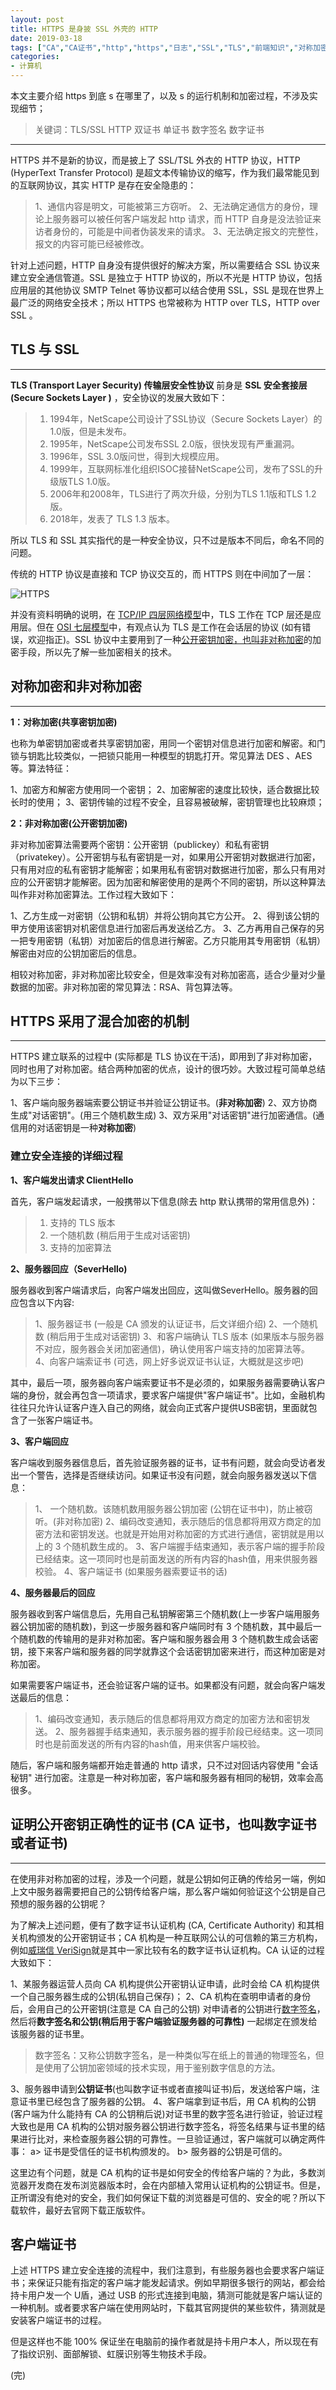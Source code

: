 ```yaml
---
layout: post
title: HTTPS 是身披 SSL 外壳的 HTTP
date: 2019-03-18
tags: ["CA","CA证书","http","https","日志","SSL","TLS","前端知识","对称加密","数字签名","数字证书","计算机基础知识","非对称加密"]
categories:
- 计算机
---
```


本文主要介绍 https 到底 s 在哪里了，以及 s 的运行机制和加密过程，不涉及实现细节；

> 关键词：TLS/SSL HTTP 双证书 单证书 数字签名 数字证书

* * *

HTTPS 并不是新的协议，而是披上了 SSL/TSL 外衣的 HTTP 协议，HTTP (HyperText Transfer Protocol) 是超文本传输协议的缩写，作为我们最常能见到的互联网协议，其实 HTTP 是存在安全隐患的：

> 1、通信内容是明文，可能被第三方窃听。
>   2、无法确定通信方的身份，理论上服务器可以被任何客户端发起 http 请求，而 HTTP 自身是没法验证来访者身份的，可能是中间者伪装发来的请求。
>   3、无法确定报文的完整性，报文的内容可能已经被修改。

针对上述问题，HTTP 自身没有提供很好的解决方案，所以需要结合 SSL 协议来建立安全通信管道。SSL 是独立于 HTTP 协议的，所以不光是 HTTP 协议，包括应用层的其他协议 SMTP Telnet 等协议都可以结合使用 SSL，SSL 是现在世界上最广泛的网络安全技术；所以 HTTPS 也常被称为 HTTP over TLS，HTTP over SSL 。

## TLS 与 SSL

* * *

**TLS (Transport Layer Security) 传输层安全性协议** 前身是 **SSL 安全套接层 (Secure Sockets Layer )** ，安全协议的发展大致如下：

> 1.  1994年，NetScape公司设计了SSL协议（Secure Sockets Layer）的1.0版，但是未发布。
> 2.  1995年，NetScape公司发布SSL 2.0版，很快发现有严重漏洞。
> 3.  1996年，SSL 3.0版问世，得到大规模应用。
> 4.  1999年，互联网标准化组织ISOC接替NetScape公司，发布了SSL的升级版TLS 1.0版。
> 5.  2006年和2008年，TLS进行了两次升级，分别为TLS 1.1版和TLS 1.2版。
> 6.  2018年，发表了 TLS 1.3 版本。

所以 TLS 和 SSL 其实指代的是一种安全协议，只不过是版本不同后，命名不同的问题。

传统的 HTTP 协议是直接和 TCP 协议交互的，而 HTTPS 则在中间加了一层：

![HTTPS](securityHTTP.png "HTTPS")

并没有资料明确的说明，在 [TCP/IP 四层网络模型](https://zh.wikipedia.org/wiki/TCP/IP%E5%8D%8F%E8%AE%AE%E6%97%8F)中，TLS 工作在 TCP 层还是应用层。但在 [OSI 七层模型](https://zh.wikipedia.org/wiki/OSI%E6%A8%A1%E5%9E%8B)中，有观点认为 TLS 是工作在会话层的协议 (如有错误，欢迎指正)。SSL 协议中主要用到了一种[公开密钥加密，也叫非对称加密](https://zh.wikipedia.org/wiki/%E5%85%AC%E5%BC%80%E5%AF%86%E9%92%A5%E5%8A%A0%E5%AF%86)的加密手段，所以先了解一些加密相关的技术。

## 对称加密和非对称加密

* * *

**1：对称加密(共享密钥加密)**

也称为单密钥加密或者共享密钥加密，用同一个密钥对信息进行加密和解密。和门锁与钥匙比较类似，一把锁只能用一种模型的钥匙打开。常见算法 DES 、AES 等。算法特征：

1、加密方和解密方使用同一个密钥；
2、加密解密的速度比较快，适合数据比较长时的使用；
3、密钥传输的过程不安全，且容易被破解，密钥管理也比较麻烦；

**2：非对称加密(公开密钥加密)**

非对称加密算法需要两个密钥：公开密钥（publickey）和私有密钥（privatekey）。公开密钥与私有密钥是一对，如果用公开密钥对数据进行加密，只有用对应的私有密钥才能解密；如果用私有密钥对数据进行加密，那么只有用对应的公开密钥才能解密。因为加密和解密使用的是两个不同的密钥，所以这种算法叫作非对称加密算法。工作过程大致如下：

1、乙方生成一对密钥（公钥和私钥）并将公钥向其它方公开。
2、得到该公钥的甲方使用该密钥对机密信息进行加密后再发送给乙方。
3、乙方再用自己保存的另一把专用密钥（私钥）对加密后的信息进行解密。乙方只能用其专用密钥（私钥）解密由对应的公钥加密后的信息。

相较对称加密，非对称加密比较安全，但是效率没有对称加密高，适合少量对少量数据的加密。非对称加密的常见算法：RSA、背包算法等。

## HTTPS 采用了混合加密的机制

* * *

HTTPS 建立联系的过程中 (实际都是 TLS 协议在干活)，即用到了非对称加密，同时也用了对称加密。结合两种加密的优点，设计的很巧妙。大致过程可简单总结为以下三步：

1、客户端向服务器端索要公钥证书并验证公钥证书。(**非对称加密**)
2、双方协商生成"对话密钥"。(用三个随机数生成)
3、双方采用"对话密钥"进行加密通信。(通信用的对话密钥是一种**对称加密**)

### 建立安全连接的详细过程

**1、客户端发出请求 ClientHello**

首先，客户端发起请求，一般携带以下信息(除去 http 默认携带的常用信息外)：

> 1.  支持的 TLS 版本
> 2.  一个随机数 (稍后用于生成对话密钥)
> 3.  支持的加密算法

**2、服务器回应（SeverHello)**

服务器收到客户端请求后，向客户端发出回应，这叫做SeverHello。服务器的回应包含以下内容:

> 1、服务器证书 (一般是 CA 颁发的认证证书，后文详细介绍)
>   2、一个随机数 (稍后用于生成对话密钥)
>   3、和客户端确认 TLS 版本 (如果版本与服务器不对应，服务器会关闭加密通信)，确认使用客户端支持的加密算法等。
>   4、向客户端索证书 (可选，网上好多说双证书认证，大概就是这步吧)

其中，最后一项，服务器向客户端索要证书不是必须的，如果服务器需要确认客户端的身份，就会再包含一项请求，要求客户端提供"客户端证书"。比如，金融机构往往只允许认证客户连入自己的网络，就会向正式客户提供USB密钥，里面就包含了一张客户端证书。

**3、客户端回应**

客户端收到服务器信息后，首先验证服务器的证书，证书有问题，就会向受访者发出一个警告，选择是否继续访问。如果证书没有问题，就会向服务器发送以下信息：

> 1、 一个随机数。该随机数用服务器公钥加密 (公钥在证书中)，防止被窃听。(非对称加密)
>   2、编码改变通知，表示随后的信息都将用双方商定的加密方法和密钥发送。也就是开始用对称加密的方式进行通信，密钥就是用以上的 3 个随机数生成的。
>   3、客户端握手结束通知，表示客户端的握手阶段已经结束。这一项同时也是前面发送的所有内容的hash值，用来供服务器校验。
>   4、客户端证书 (如果服务器索要证书的话)

**4、服务器最后的回应**

服务器收到客户端信息后，先用自己私钥解密第三个随机数(上一步客户端用服务器公钥加密的随机数)，到这一步服务器和客户端同时有 3 个随机数，其中最后一个随机数的传输用的是非对称加密。客户端和服务器会用 3 个随机数生成会话密钥，接下来客户端和服务器的同学就靠这个会话密钥加密来进行，而这种加密是对称加密。

如果需要客户端证书，还会验证客户端的证书。如果都没有问题，就会向客户端发送最后的信息：

> 1、编码改变通知，表示随后的信息都将用双方商定的加密方法和密钥发送。
>   2、服务器握手结束通知，表示服务器的握手阶段已经结束。这一项同时也是前面发送的所有内容的hash值，用来供客户端校验。

随后，客户端和服务端都开始走普通的 http 请求，只不过对回话内容使用 "会话秘钥" 进行加密。注意是一种对称加密，客户端和服务器有相同的秘钥，效率会高很多。

## 证明公开密钥正确性的证书 (CA 证书，也叫数字证书或者证书)

* * *

在使用非对称加密的过程，涉及一个问题，就是公钥如何正确的传给另一端，例如上文中服务器需要把自己的公钥传给客户端，那么客户端如何验证这个公钥是自己预想的服务器的公钥呢？

为了解决上述问题，便有了数字证书认证机构 (CA, Certificate Authority) 和其相关机构颁发的公开密钥证书；CA 机构是一种互联网公认的可信赖的第三方机构，例如[威瑞信 VeriSign](https://zh.wikipedia.org/wiki/%E5%A8%81%E7%91%9E%E4%BF%A1)就是其中一家比较有名的数字证书认证机构。CA 认证的过程大致如下：

1、某服务器运营人员向 CA 机构提供公开密钥认证申请，此时会给 CA 机构提供一个自己服务器生成的公钥(私钥自己保存)；
2、CA 机构在查明申请者的身份后，会用自己的公开密钥(注意是 CA 自己的公钥) 对申请者的公钥进行[数字签名](https://zh.wikipedia.org/wiki/%E6%95%B8%E4%BD%8D%E7%B0%BD%E7%AB%A0)，然后将**数字签名和公钥(稍后用于客户端验证服务器的可靠性)** 一起绑定在颁发给该服务器的证书里。

> 数字签名：又称公钥数字签名，是一种类似写在纸上的普通的物理签名，但是使用了公钥加密领域的技术实现，用于鉴别数字信息的方法。

3、服务器申请到**公钥证书**(也叫数字证书或者直接叫证书)后，发送给客户端，注意证书里已经包含了服务器的公钥。
4、客户端拿到证书后，用 CA 机构的公钥(客户端为什么能持有 CA 的公钥稍后说)对证书里的数字签名进行验证，验证过程大致也是用 CA 机构的公钥对服务器公钥进行数字签名，将签名结果与证书里的结果进行比对，来检查服务器公钥的可靠性。一旦验证通过，客户端就可以确定两件事：
    a> 证书是受信任的证书机构颁发的。
    b> 服务器的公钥是可信的。

这里边有个问题，就是 CA 机构的证书是如何安全的传给客户端的？为此，多数浏览器开发商在发布浏览器版本时，会在内部植入常用认证机构的公钥证书。但是，正所谓没有绝对的安全，我们如何保证下载的浏览器是可信的、安全的呢？所以下载软件，最好去官网下载正版软件。

## 客户端证书

上述 HTTPS 建立安全连接的流程中，我们注意到，有些服务器也会要求客户端证书；来保证只能有指定的客户端才能发起请求。例如早期很多银行的网站，都会给持卡用户发一个 U盾，通过 USB 的形式连接到电脑，猜测可能就是客户端认证的一种机制。或者要求客户端在使用网站时，下载其官网提供的某些软件，猜测就是安装客户端证书的过程。

但是这样也不能 100% 保证坐在电脑前的操作者就是持卡用户本人，所以现在有了指纹识别、面部解锁、虹膜识别等生物技术手段。

(完)
